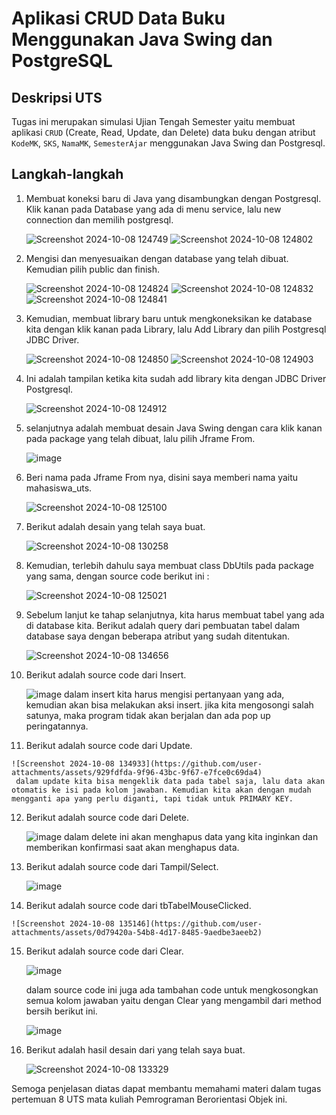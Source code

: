 # Aplikasi CRUD Data Buku Menggunakan Java Swing dan PostgreSQL

## Deskripsi UTS
Tugas ini merupakan simulasi Ujian Tengah Semester yaitu membuat aplikasi `CRUD` (Create, Read, Update, dan Delete) data buku dengan atribut `KodeMK`, `SKS`, `NamaMK`, `SemesterAjar` menggunakan Java Swing dan Postgresql. 

## Langkah-langkah
1. Membuat koneksi baru di Java yang disambungkan dengan Postgresql. Klik kanan pada Database yang ada di menu service, lalu new connection dan memilih postgresql.
   
   ![Screenshot 2024-10-08 124749](https://github.com/user-attachments/assets/7e642a2b-2b81-4647-8d1f-2bda9c20eb4a)
   ![Screenshot 2024-10-08 124802](https://github.com/user-attachments/assets/45e5c91a-7792-4d8b-9064-74e01036508b)
   
2. Mengisi dan menyesuaikan dengan database yang telah dibuat. Kemudian pilih public dan finish.

   ![Screenshot 2024-10-08 124824](https://github.com/user-attachments/assets/bfa117af-f7d8-4e8a-acb9-32419f88209c)
   ![Screenshot 2024-10-08 124832](https://github.com/user-attachments/assets/964cffe5-4010-4b27-a528-00982f54916e)
   ![Screenshot 2024-10-08 124841](https://github.com/user-attachments/assets/97f0d0a2-5d26-4dc0-ba7e-00ea82701a5d)

3. Kemudian, membuat library baru untuk mengkoneksikan ke database kita dengan klik kanan pada Library, lalu Add Library dan pilih Postgresql JDBC Driver.

   ![Screenshot 2024-10-08 124850](https://github.com/user-attachments/assets/02a4ca17-039b-4513-851c-37fc9b2716a4)
   ![Screenshot 2024-10-08 124903](https://github.com/user-attachments/assets/def4b722-3ef0-4282-9cc0-607bc90ef0c2)

4. Ini adalah tampilan ketika kita sudah add library kita dengan JDBC Driver Postgresql.

   ![Screenshot 2024-10-08 124912](https://github.com/user-attachments/assets/32ce0497-7ad3-4aad-9c84-402c671bf461)

5. selanjutnya adalah membuat desain Java Swing dengan cara klik kanan pada package yang telah dibuat, lalu pilih Jframe From.

   ![image](https://github.com/user-attachments/assets/e9715e01-6d3d-42d2-b40b-2d0f6652f466)

6. Beri nama pada Jframe From nya, disini saya memberi nama yaitu mahasiswa_uts.

   ![Screenshot 2024-10-08 125100](https://github.com/user-attachments/assets/18312d8b-9fd1-476e-a14e-803b0f1db8f3)

7. Berikut adalah desain yang telah saya buat.

   ![Screenshot 2024-10-08 130258](https://github.com/user-attachments/assets/e044f983-3116-44be-9c1c-357538ab964b)

8. Kemudian, terlebih dahulu saya membuat class DbUtils pada package yang sama, dengan source code berikut ini : 

   ![Screenshot 2024-10-08 125021](https://github.com/user-attachments/assets/ed02d610-f15e-4788-a6fb-1cba99267281)

9. Sebelum lanjut ke tahap selanjutnya, kita harus membuat tabel yang ada di database kita. Berikut adalah query dari pembuatan tabel dalam database saya dengan beberapa atribut yang sudah ditentukan.

    ![Screenshot 2024-10-08 134656](https://github.com/user-attachments/assets/b86d98b8-fb95-40fa-9f6b-6c18053d1247)

10. Berikut adalah source code dari Insert.

    ![image](https://github.com/user-attachments/assets/5f4c8e68-8381-48b8-be2f-94b3a486b303)
    dalam insert kita harus mengisi pertanyaan yang ada, kemudian akan bisa melakukan aksi insert. jika kita mengosongi salah satunya, maka program tidak akan berjalan dan ada pop up peringatannya.

11.  Berikut adalah source code dari Update.

    ![Screenshot 2024-10-08 134933](https://github.com/user-attachments/assets/929fdfda-9f96-43bc-9f67-e7fce0c69da4)
     dalam update kita bisa mengeklik data pada tabel saja, lalu data akan otomatis ke isi pada kolom jawaban. Kemudian kita akan dengan mudah mengganti apa yang perlu diganti, tapi tidak untuk PRIMARY KEY.

12. Berikut adalah source code dari Delete.

    ![image](https://github.com/user-attachments/assets/2555d762-d82a-4ecf-8a5a-8e45b5b64fe6)
    dalam delete ini akan menghapus data yang kita inginkan dan memberikan konfirmasi saat akan menghapus data.

13. Berikut adalah source code dari Tampil/Select.

    ![image](https://github.com/user-attachments/assets/48a87035-28cd-404e-be89-d4a436be9fcd)

14.  Berikut adalah source code dari tbTabelMouseClicked.

    ![Screenshot 2024-10-08 135146](https://github.com/user-attachments/assets/0d79420a-54b8-4d17-8485-9aedbe3aeeb2)

15. Berikut adalah source code dari Clear.

    ![image](https://github.com/user-attachments/assets/a403435e-69c4-4199-861b-01c091b36304)

    dalam source code ini juga ada tambahan code untuk mengkosongkan semua kolom jawaban yaitu dengan Clear yang mengambil dari method bersih berikut ini.

    ![image](https://github.com/user-attachments/assets/ff7acb7c-37cc-4811-b1bc-940fc556afa4)

16. Berikut adalah hasil desain dari yang telah saya buat.

    ![Screenshot 2024-10-08 133329](https://github.com/user-attachments/assets/0591e0b9-6d00-426c-9b2e-2a3159929985)

Semoga penjelasan diatas dapat membantu memahami materi dalam tugas pertemuan 8 UTS mata kuliah Pemrograman Berorientasi Objek ini.










 







   

   
